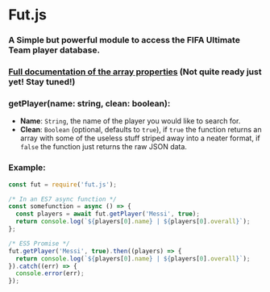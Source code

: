 # Fut.js
### A Simple but powerful module to access the FIFA Ultimate Team player database.

### **[Full documentation of the array properties](https://github.com/Geekz45679/fut.js/wiki/Docs) (Not quite ready just yet! Stay tuned!)**

### **getPlayer(name: string, clean: boolean)**:
- **Name**: `String`, the name of the player you would like to search for.
- **Clean**: `Boolean` (optional, defaults to `true`), if `true` the function returns an array with some of the useless stuff striped away into a neater format, if `false` the function just returns the raw JSON data.

### **Example**:
```js
const fut = require('fut.js');

/* In an ES7 async function */
const somefunction = async () => {
  const players = await fut.getPlayer('Messi', true);
  return console.log(`${players[0].name} | ${players[0].overall}`);
};

/* ES5 Promise */
fut.getPlayer('Messi', true).then((players) => {
  return console.log(`${players[0].name} | ${players[0].overall}`);
}).catch((err) => {
  console.error(err);
});
```